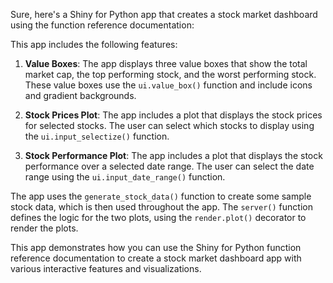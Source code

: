Sure, here's a Shiny for Python app that creates a stock market dashboard using the function reference documentation:



This app includes the following features:

1. **Value Boxes**: The app displays three value boxes that show the total market cap, the top performing stock, and the worst performing stock. These value boxes use the `ui.value_box()` function and include icons and gradient backgrounds.

2. **Stock Prices Plot**: The app includes a plot that displays the stock prices for selected stocks. The user can select which stocks to display using the `ui.input_selectize()` function.

3. **Stock Performance Plot**: The app includes a plot that displays the stock performance over a selected date range. The user can select the date range using the `ui.input_date_range()` function.

The app uses the `generate_stock_data()` function to create some sample stock data, which is then used throughout the app. The `server()` function defines the logic for the two plots, using the `render.plot()` decorator to render the plots.

This app demonstrates how you can use the Shiny for Python function reference documentation to create a stock market dashboard app with various interactive features and visualizations.